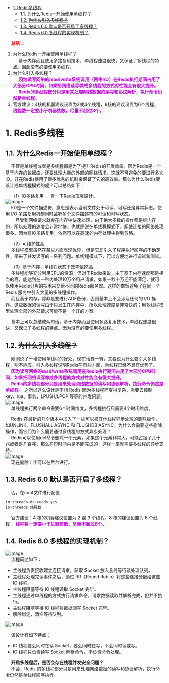 
<!-- TOC -->

- [1. Redis多线程](#1-redis多线程)
    - [1.1. 为什么Redis一开始使用单线程？](#11-为什么redis一开始使用单线程)
    - [1.2. ~~为什么引入多线程？~~](#12-为什么引入多线程)
    - [1.3. Redis 6.0 默认是否开启了多线程？](#13-redis-60-默认是否开启了多线程)
    - [1.4. Redis 6.0 多线程的实现机制？](#14-redis-60-多线程的实现机制)

<!-- /TOC -->

&emsp; **<font color = "red">总结：</font>**  
1. 为什么Redis一开始使用单线程？  
&emsp; 基于内存而且使用多路复用技术，单线程速度很快，又保证了多线程的特点。因此没有必要使用多线程。  
2. 为什么引入多线程？  
&emsp; **<font color = "clime">因为读写网络的read/write系统调用（网络I/O）在Redis执行期间占用了大部分CPU时间，如果把网络读写做成多线程的方式对性能会有很大提升。</font>**  
&emsp; **<font color = "clime">Redis的多线程部分只是用来处理网络数据的读写和协议解析，执行命令仍然是单线程。</font>** 
3. 官方建议：4核的机器建议设置为2或3个线程，8核的建议设置为6个线程， **<font color = "clime">线程数一定要小于机器核数，尽量不超过8个。</font>**   


# 1. Redis多线程
<!-- 
 面试时说Redis是单线程的，被喷惨了！ 
 https://mp.weixin.qq.com/s/ucJ8nVwnbWvMOg0hQIJlAg
https://mp.weixin.qq.com/s/5Kdz3-Xx-tMPbhKMGundfw
Redis 6.0 新特性-多线程连环13问！ 
https://mp.weixin.qq.com/s/FZu3acwK6zrCBZQ_3HoUgw
https://www.yuque.com/happy-coder/qka0of/fqzgda
-->
<!-- 
重要  ★★★Redis 多线程网络模型全面揭秘 
https://mp.weixin.qq.com/s/-s5BaFx2IV5xbyjgZWk-5A

https://baijiahao.baidu.com/s?id=1664285811566919896&wfr=spider&for=pc&searchword=redis%E5%A4%9A%E7%BA%BF%E7%A8%8B
https://www.cnblogs.com/gz666666/p/12901507.html

https://www.hollischuang.com/archives/6198
-->

## 1.1. 为什么Redis一开始使用单线程？  
&emsp; 不管是单线程或者是多线程都是为了提升Redis的开发效率，因为Redis是一个基于内存的数据库，还要处理大量的外部的网络请求，这就不可避免的要进行多次IO。好在Redis使用了很多优秀的机制来保证了它的高效率。那么为什么Redis要设计成单线程模式的呢？可以总结如下：  

&emsp; （1）IO多路复用
&emsp; 看一下Redis顶层设计。  
![image](https://gitee.com/wt1814/pic-host/raw/master/images/microService/Redis/redis-115.png)  
&emsp; FD是一个文件描述符，意思是表示当前文件处于可读、可写还是异常状态。使用 I/O 多路复用机制同时监听多个文件描述符的可读和可写状态。  
&emsp; 一旦受到网络请求就会在内存中快速处理，由于绝大多数的操作都是纯内存的，所以处理的速度会非常地快。也就是说在单线程模式下，即使连接的网络处理很多，因为有IO多路复用，依然可以在高速的内存处理中得到忽略。  

&emsp; （2）可维护性高  
&emsp; 多线程模型虽然在某些方面表现优异，但是它却引入了程序执行顺序的不确定性，带来了并发读写的一系列问题。单线程模式下，可以方便地进行调试和测试。  

&emsp; （3）基于内存，单线程状态下效率依然高  
&emsp; 多线程能够充分利用CPU的资源，但对于Redis来说，由于基于内存速度那是相当的高，能达到在一秒内处理10万个用户请求，如果一秒十万还不能满足，就可以使用Redis分片的技术来交给不同的Redis服务器。这样的做饭避免了在同一个 Redis 服务中引入大量的多线程操作。  
&emsp; 而且基于内存，除非是要进行AOF备份，否则基本上不会涉及任何的 I/O 操作。这些数据的读写由于只发生在内存中，所以处理速度是非常快的；用多线程模型处理全部的外部请求可能不是一个好的方案。  

&emsp; 基本上可以总结成两句话，基于内存而且使用多路复用技术，单线程速度很快，又保证了多线程的特点。因为没有必要使用多线程。  

## 1.2. ~~为什么引入多线程？~~
&emsp; 刚刚说了一堆使用单线程的好处，现在话锋一转，又要说为什么要引入多线程，别不适应。引入多线程说明Redis在有些方面，单线程已经不具有优势了。  
&emsp; **<font color = "clime">因为读写网络的read/write系统调用在Redis执行期间占用了大部分CPU时间，如果把网络读写做成多线程的方式对性能会有很大提升。</font>**  
&emsp; **<font color = "clime">Redis的多线程部分只是用来处理网络数据的读写和协议解析，执行命令仍然是单线程。</font>** 之所以这么设计是不想 Redis 因为多线程而变得复杂，需要去控制 key、lua、事务，LPUSH/LPOP 等等的并发问题。  
![image](https://gitee.com/wt1814/pic-host/raw/master/images/microService/Redis/redis-119.png)  
&emsp; 单线程执行两个命令需要6个时间维度，多线程执行只需要4个时间维度。  


&emsp; Redis 在最新的几个版本中加入了一些可以被其他线程异步处理的删除操作，如UNLINK、FLUSHALL ASYNC 和 FLUSHDB ASYNC，为什么会需要这些删除操作，而它们为什么需要通过多线程的方式异步处理？  
&emsp; Redis可以使用del命令删除一个元素，如果这个元素非常大，可能占据了几十兆或者是几百兆，那么在短时间内是不能完成的，这样一来就需要多线程的异步支持。  
![image](https://gitee.com/wt1814/pic-host/raw/master/images/microService/Redis/redis-116.png)  
&emsp; 现在删除工作可以在后台进行。  

## 1.3. Redis 6.0 默认是否开启了多线程？
&emsp; 否，在conf文件进行配置  

```text
io-threads-do-reads yes  
io-threads 线程数
```
&emsp; 官方建议：4 核的机器建议设置为 2 或 3 个线程，8 核的建议设置为 6 个线程， **<font color = "clime">线程数一定要小于机器核数，尽量不超过8个。</font>**   

## 1.4. Redis 6.0 多线程的实现机制？  
![image](https://gitee.com/wt1814/pic-host/raw/master/images/microService/Redis/redis-117.png)  
&emsp; 流程简述如下：  

* 主线程负责接收建立连接请求，获取 Socket 放入全局等待读处理队列。  
* 主线程处理完读事件之后，通过 RR（Round Robin）将这些连接分配给这些 IO 线程。  
* 主线程阻塞等待 IO 线程读取 Socket 完毕。  
* 主线程通过单线程的方式执行请求命令，请求数据读取并解析完成，但并不执行。 
* 主线程阻塞等待 IO 线程将数据回写 Socket 完毕。  
* 解除绑定，清空等待队列。  

![image](https://gitee.com/wt1814/pic-host/raw/master/images/microService/Redis/redis-118.png)  

&emsp; 该设计有如下特点：  

* IO 线程要么同时在读 Socket，要么同时在写，不会同时读或写。  
* IO 线程只负责读写 Socket 解析命令，不负责命令处理。

&emsp; **开启多线程后，是否会存在线程并发安全问题？**  
&emsp; 不会，Redis 的多线程部分只是用来处理网络数据的读写和协议解析，执行命令仍然是单线程顺序执行。  
